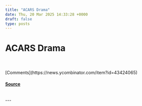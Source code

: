 ```yaml
---
title: "ACARS Drama"
date: Thu, 20 Mar 2025 14:33:28 +0000
draft: false
type: posts
---
```

# ACARS Drama

<br/>

<br/>
[Comments](https://news.ycombinator.com/item?id=43424065)

#### [Source](https://acarsdrama.com/)

<br/>
---
